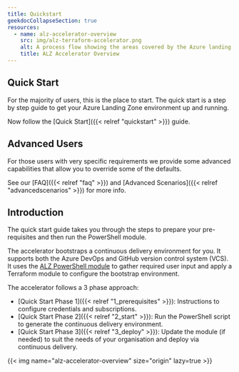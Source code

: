 ```yaml
---
title: Quickstart
geekdocCollapseSection: true
resources:
  - name: alz-accelerator-overview
    src: img/alz-terraform-accelerator.png
    alt: A process flow showing the areas covered by the Azure landing zones Terraform accelerator.
    title: ALZ Accelerator Overview
---
```

## Quick Start

For the majority of users, this is the place to start. The quick start is a step by step guide to get your Azure Landing Zone environment up and running.

Now follow the [Quick Start]({{< relref "quickstart" >}}) guide.

## Advanced Users

For those users with very specific requirements we provide some advanced capabilities that allow you to override some of the defaults.

See our [FAQ]({{< relref "faq" >}}) and [Advanced Scenarios]({{< relref "advancedscenarios" >}}) for more info.

## Introduction

The quick start guide takes you through the steps to prepare your pre-requisites and then run the PowerShell module.

The accelerator bootstraps a continuous delivery environment for you. It supports both the Azure DevOps and GitHub version control system (VCS). It uses the [ALZ PowerShell module](https://www.powershellgallery.com/packages/ALZ) to gather required user input and apply a Terraform module to configure the bootstrap environment.

The accelerator follows a 3 phase approach:

- [Quick Start Phase 1]({{< relref "1_prerequisites" >}}): Instructions to configure credentials and subscriptions.
- [Quick Start Phase 2]({{< relref "2_start" >}}): Run the PowerShell script to generate the continuous delivery environment.
- [Quick Start Phase 3]({{< relref "3_deploy" >}}): Update the module (if needed) to suit the needs of your organisation and deploy via continuous delivery.

{{< img name="alz-accelerator-overview" size="origin" lazy=true >}}
